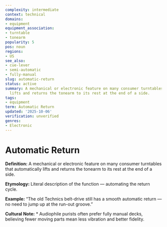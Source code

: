 ```yaml
---
complexity: intermediate
context: technical
domains:
- equipment
equipment_association:
- turntable
- tonearm
popularity: 5
pos: noun
regions:
- US
see_also:
- cue-lever
- semi-automatic
- fully-manual
slug: automatic-return
status: active
summary: A mechanical or electronic feature on many consumer turntables that automatically
  lifts and returns the tonearm to its rest at the end of a side.
tags:
- equipment
term: Automatic Return
updated: '2025-10-06'
verification: unverified
genres:
- Electronic
---
```


# Automatic Return

**Definition:** A mechanical or electronic feature on many consumer turntables that automatically lifts and returns the tonearm to its rest at the end of a side.

**Etymology:** Literal description of the function — automating the return cycle.

**Example:** “The old Technics belt-drive still has a smooth automatic return — no need to jump up at the run-out groove.”

**Cultural Note:** * Audiophile purists often prefer fully manual decks, believing fewer moving parts mean less vibration and better fidelity.

